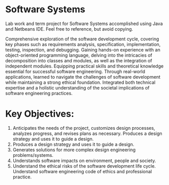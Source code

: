 # Software Systems
Lab work and term project for Software Systems accomplished using Java and Netbeans IDE. Feel free to reference, but avoid copying.

Comprehensive exploration of the software development cycle, covering key phases such as requirements analysis, specification, implementation, testing, inspection, and debugging. Gaining hands-on experience with an object-oriented programming language, delving into the intricacies of decomposition into classes and modules, as well as the integration of independent modules. Equipping practical skills and theoretical knowledge essential for successful software engineering. Through real-world applications, learned to navigate the challenges of software development while maintaining a strong ethical foundation. Integrated both technical expertise and a holistic understanding of the societal implications of software engineering practices.

# Key Objectives:
1. Anticipates the needs of the project, customizes design processes, analyzes progress, and
   revises plans as necessary. Produces a design strategy and uses it to guide a design.
2. Produces a design strategy and uses it to guide a design.
3. Generates solutions for more complex design engineering problems/systems.
4. Understands software impacts on environment, people and society.
5. Understand the ethical risks of the software development life cycle. Understand software
   engineering code of ethics and professional practice.
